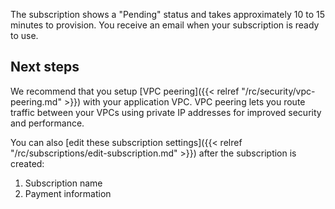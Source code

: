The subscription shows a "Pending" status and takes approximately 10 to 15 minutes to provision.
You receive an email when your subscription is ready to use.

## Next steps

We recommend that you setup [VPC peering]({{< relref "/rc/security/vpc-peering.md" >}}) with your application VPC.
VPC peering lets you route traffic between your VPCs using private IP addresses for improved security and performance.

You can also [edit these subscription settings]({{< relref "/rc/subscriptions/edit-subscription.md" >}}) after the subscription is created:

1. Subscription name
1. Payment information